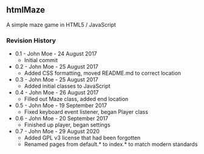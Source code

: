 ## htmlMaze

A simple maze game in HTML5 / JavaScript

### Revision History

* 0.1 - John Moe - 24 August 2017
  * Initial commit
* 0.2 - John Moe - 25 August 2017
  * Added CSS formatting, moved README.md to correct location
* 0.3 - John Moe - 25 August 2017
  * Added initial classes to JavaScript
* 0.4 - John Moe - 26 August 2017
  * Filled out Maze class, added end location
* 0.5 - John Moe - 19 September 2017
  * Fixed keyboard event listener, began Player class
* 0.6 - John Moe - 20 September 2017
  * Finished up player, began settings
* 0.7 - John Moe - 29 August 2020
  * Added GPL v3 license that had been forgotten
  * Renamed pages from default.* to index.* to match modern standards
